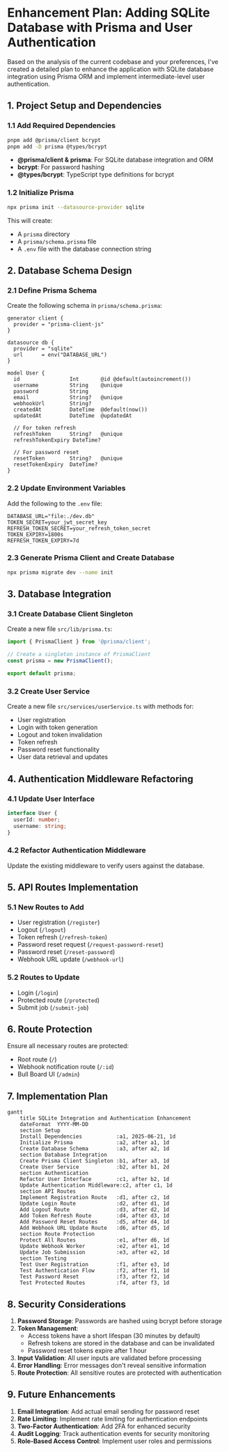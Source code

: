 # Enhancement Plan: Adding SQLite Database with Prisma and User Authentication

Based on the analysis of the current codebase and your preferences, I've created a detailed plan to enhance the application with SQLite database integration using Prisma ORM and implement intermediate-level user authentication.

## 1. Project Setup and Dependencies

### 1.1 Add Required Dependencies

```bash
pnpm add @prisma/client bcrypt
pnpm add -D prisma @types/bcrypt
```

- **@prisma/client & prisma**: For SQLite database integration and ORM
- **bcrypt**: For password hashing
- **@types/bcrypt**: TypeScript type definitions for bcrypt

### 1.2 Initialize Prisma

```bash
npx prisma init --datasource-provider sqlite
```

This will create:
- A `prisma` directory
- A `prisma/schema.prisma` file
- A `.env` file with the database connection string

## 2. Database Schema Design

### 2.1 Define Prisma Schema

Create the following schema in `prisma/schema.prisma`:

```prisma
generator client {
  provider = "prisma-client-js"
}

datasource db {
  provider = "sqlite"
  url      = env("DATABASE_URL")
}

model User {
  id                Int       @id @default(autoincrement())
  username          String    @unique
  password          String
  email             String?   @unique
  webhookUrl        String?
  createdAt         DateTime  @default(now())
  updatedAt         DateTime  @updatedAt
  
  // For token refresh
  refreshToken      String?   @unique
  refreshTokenExpiry DateTime?
  
  // For password reset
  resetToken        String?   @unique
  resetTokenExpiry  DateTime?
}
```

### 2.2 Update Environment Variables

Add the following to the `.env` file:

```
DATABASE_URL="file:./dev.db"
TOKEN_SECRET=your_jwt_secret_key
REFRESH_TOKEN_SECRET=your_refresh_token_secret
TOKEN_EXPIRY=1800s
REFRESH_TOKEN_EXPIRY=7d
```

### 2.3 Generate Prisma Client and Create Database

```bash
npx prisma migrate dev --name init
```

## 3. Database Integration

### 3.1 Create Database Client Singleton

Create a new file `src/lib/prisma.ts`:

```typescript
import { PrismaClient } from '@prisma/client';

// Create a singleton instance of PrismaClient
const prisma = new PrismaClient();

export default prisma;
```

### 3.2 Create User Service

Create a new file `src/services/userService.ts` with methods for:
- User registration
- Login with token generation
- Logout and token invalidation
- Token refresh
- Password reset functionality
- User data retrieval and updates

## 4. Authentication Middleware Refactoring

### 4.1 Update User Interface

```typescript
interface User {
  userId: number;
  username: string;
}
```

### 4.2 Refactor Authentication Middleware

Update the existing middleware to verify users against the database.

## 5. API Routes Implementation

### 5.1 New Routes to Add
- User registration (`/register`)
- Logout (`/logout`)
- Token refresh (`/refresh-token`)
- Password reset request (`/request-password-reset`)
- Password reset (`/reset-password`)
- Webhook URL update (`/webhook-url`)

### 5.2 Routes to Update
- Login (`/login`)
- Protected route (`/protected`)
- Submit job (`/submit-job`)

## 6. Route Protection

Ensure all necessary routes are protected:
- Root route (`/`)
- Webhook notification route (`/:id`)
- Bull Board UI (`/admin`)

## 7. Implementation Plan

```mermaid
gantt
    title SQLite Integration and Authentication Enhancement
    dateFormat  YYYY-MM-DD
    section Setup
    Install Dependencies           :a1, 2025-06-21, 1d
    Initialize Prisma              :a2, after a1, 1d
    Create Database Schema         :a3, after a2, 1d
    section Database Integration
    Create Prisma Client Singleton :b1, after a3, 1d
    Create User Service            :b2, after b1, 2d
    section Authentication
    Refactor User Interface        :c1, after b2, 1d
    Update Authentication Middleware:c2, after c1, 1d
    section API Routes
    Implement Registration Route   :d1, after c2, 1d
    Update Login Route             :d2, after d1, 1d
    Add Logout Route               :d3, after d2, 1d
    Add Token Refresh Route        :d4, after d3, 1d
    Add Password Reset Routes      :d5, after d4, 1d
    Add Webhook URL Update Route   :d6, after d5, 1d
    section Route Protection
    Protect All Routes             :e1, after d6, 1d
    Update Webhook Worker          :e2, after e1, 1d
    Update Job Submission          :e3, after e2, 1d
    section Testing
    Test User Registration         :f1, after e3, 1d
    Test Authentication Flow       :f2, after f1, 1d
    Test Password Reset            :f3, after f2, 1d
    Test Protected Routes          :f4, after f3, 1d
```

## 8. Security Considerations

1. **Password Storage**: Passwords are hashed using bcrypt before storage
2. **Token Management**: 
   - Access tokens have a short lifespan (30 minutes by default)
   - Refresh tokens are stored in the database and can be invalidated
   - Password reset tokens expire after 1 hour
3. **Input Validation**: All user inputs are validated before processing
4. **Error Handling**: Error messages don't reveal sensitive information
5. **Route Protection**: All sensitive routes are protected with authentication

## 9. Future Enhancements

1. **Email Integration**: Add actual email sending for password reset
2. **Rate Limiting**: Implement rate limiting for authentication endpoints
3. **Two-Factor Authentication**: Add 2FA for enhanced security
4. **Audit Logging**: Track authentication events for security monitoring
5. **Role-Based Access Control**: Implement user roles and permissions
